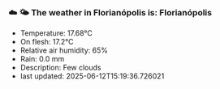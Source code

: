### ☁️ 🌤️  The weather in Florianópolis is: Florianópolis

- Temperature: 17.68°C
- On flesh: 17.2°C
- Relative air humidity: 65%
- Rain: 0.0 mm
- Description: Few clouds
- last updated: 2025-06-12T15:19:36.726021
